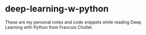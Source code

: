 # deep-learning-w-python
These are my personal notes and code snippets while reading Deep Learning with Python from Francois Chollet.
